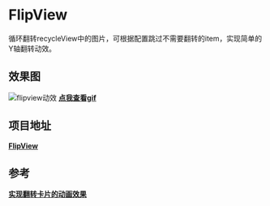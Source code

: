 # FlipView
循环翻转recycleView中的图片，可根据配置跳过不需要翻转的item，实现简单的Y轴翻转动效。

## 效果图
![flipview动效](https://user-images.githubusercontent.com/15337398/117602485-69469e80-b183-11eb-9f95-187d158be6a6.gif)
[**点我查看gif**](https://www.jianshu.com/p/4ea892e06aea)

## 项目地址
[**FlipView**](https://github.com/huangssh/FlipView)
## 参考
[**实现翻转卡片的动画效果**](https://www.jianshu.com/p/7db8425e84fc)
